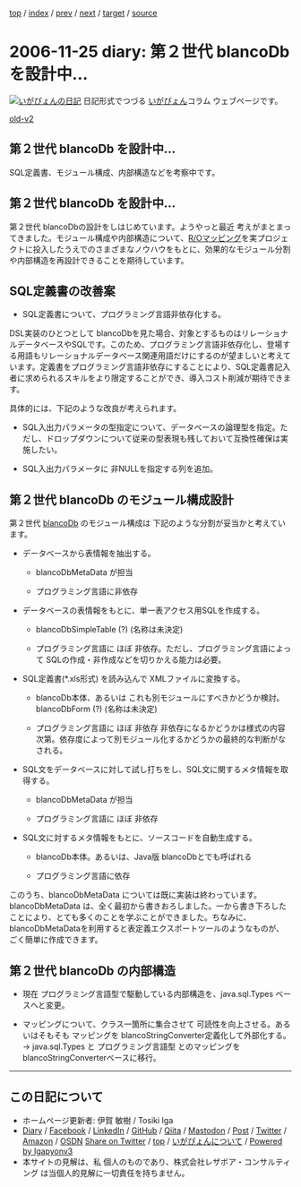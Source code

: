 [top](../index.html) 
 / [index](index.html) 
 / [prev](ig061123.html) 
 / [next](ig061204.html) 
 / [target](https://www.igapyon.jp/igapyon/diary/2006/ig061125.html) 
 / [source](https://github.com/igapyon/diary/blob/master/2006/ig061125.src.md) 

2006-11-25 diary: 第２世代 blancoDb を設計中…
=====================================================================================================
[![いがぴょんの日記](https://www.igapyon.jp/igapyon/diary/images/iga202308_256.jpg "いがぴょん")](https://www.igapyon.jp/igapyon/diary/memo/memoigapyon.html) 日記形式でつづる [いがぴょん](https://www.igapyon.jp/igapyon/diary/memo/memoigapyon.html)コラム ウェブページです。

[old-v2](ig061125-orig.html)

## 第２世代 blancoDb を設計中…

SQL定義書、モジュール構成、内部構造などを考察中です。


## 第２世代 blancoDb を設計中…

第２世代 blancoDbの設計をしはじめています。ようやっと最近 考えがまとまってきました。モジュール構成や内部構造について、[R/Oマッピング](https://www.igapyon.jp/igapyon/diary/keyword/romap.html)を実プロジェクトに投入したうえでのさまざまなノウハウをもとに、効果的なモジュール分割や内部構造を再設計できることを期待しています。

## SQL定義書の改善案

* SQL定義書について、プログラミング言語非依存化する。

DSL実装のひとつとして blancoDbを見た場合、対象とするものはリレーショナルデータベースやSQLです。このため、プログラミング言語非依存化し、登場する用語もリレーショナルデータベース関連用語だけにするのが望ましいと考えています。定義書をプログラミング言語非依存にすることにより、SQL定義書記入者に求められるスキルをより限定することができ、導入コスト削減が期待できます。

具体的には、下記のような改良が考えられます。

* SQL入出力パラメータの型指定について、データベースの論理型を指定。ただし、ドロップダウンについて従来の型表現も残しておいて互換性確保は実施したい。
    
* SQL入出力パラメータに 非NULLを指定する列を追加。

## 第２世代 blancoDb のモジュール構成設計

第２世代 [blancoDb](https://www.igapyon.jp/blanco/blancodb.html) のモジュール構成は 下記のような分割が妥当かと考えています。

* データベースから表情報を抽出する。
  
  * blancoDbMetaData が担当
    
  * プログラミング言語に非依存
  

  
* データベースの表情報をもとに、単一表アクセス用SQLを作成する。
  
  * blancoDbSimpleTable (?) (名称は未決定)
    
  * プログラミング言語に ほぼ 非依存。ただし、プログラミング言語によって SQLの作成・非作成などを切りかえる能力は必要。
  

  
* SQL定義書(*.xls形式) を読み込んで XMLファイルに変換する。
  
  * blancoDb本体、あるいは これも別モジュールにすべきかどうか検討。blancoDbForm (?) (名称は未決定)
    
  * プログラミング言語に ほぼ 非依存
    非依存になるかどうかは様式の内容次第。依存度によって別モジュール化するかどうかの最終的な判断がなされる。
  

  
* SQL文をデータベースに対して試し打ちをし、SQL文に関するメタ情報を取得する。
  
  * blancoDbMetaData が担当
    
  * プログラミング言語に ほぼ 非依存
  

  
* SQL文に対するメタ情報をもとに、ソースコードを自動生成する。
  
  * blancoDb本体。あるいは、Java版 blancoDbとでも呼ばれる
    
  * プログラミング言語に依存
  

このうち、blancoDbMetaData については既に実装は終わっています。blancoDbMetaData は、全く最初から書きおろしました。一から書き下ろしたことにより、とても多くのことを学ぶことができました。ちなみに、blancoDbMetaDataを利用すると表定義エクスポートツールのようなものが、ごく簡単に作成できます。

## 第２世代 blancoDb の内部構造

* 現在 プログラミング言語型で駆動している内部構造を、java.sql.Types ベースへと変更。
  
* マッピングについて、クラス一箇所に集合させて 可読性を向上させる。あるいはそもそも マッピングを blancoStringConverter定義化して外部化する。
  → java.sql.Types と プログラミング言語型 とのマッピングを blancoStringConverterベースに移行。


----------------------------------------------------------------------------------------------------

## この日記について

* ホームページ更新者: 伊賀 敏樹 / Tosiki Iga
* [Diary](https://www.igapyon.jp/igapyon/diary/) / [Facebook](https://www.facebook.com/igapyon) / [LinkedIn](https://www.linkedin.com/in/toshikiiga) / [GitHub](https://github.com/igapyon) / [Qiita](https://qiita.com/igapyon) / [Mastodon](https://social.vivaldi.net/@igapyon) / [Post](https://post.news/igapyon) / [Twitter](https://twitter.com/ToshikiIga) / [Amazon](https://www.amazon.co.jp/%E4%BC%8A%E8%B3%80-%E6%95%8F%E6%A8%B9/e/B004LTQWCQ) / [OSDN](https://ja.osdn.net/users/iga/)
[Share on Twitter](https://twitter.com/intent/tweet?hashtags=igapyon%2Cdiary%2C%E3%81%84%E3%81%8C%E3%81%B4%E3%82%87%E3%82%93&text=%E7%AC%AC%EF%BC%92%E4%B8%96%E4%BB%A3+blancoDb+%E3%82%92%E8%A8%AD%E8%A8%88%E4%B8%AD%E2%80%A6&url=https%3A%2F%2Fwww.igapyon.jp%2Figapyon%2Fdiary%2F2006%2Fig061125.html) / [top](../index.html) / [いがぴょんについて](https://www.igapyon.jp/igapyon/diary/memo/memoigapyon.html) / [Powered by Igapyonv3](https://github.com/igapyon/igapyonv3)
* 本サイトの見解は、私 個人のものであり、株式会社レザボア・コンサルティング は当個人的見解に一切責任を持ちません。 
